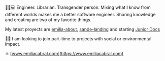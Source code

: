 🧚🏽💻 Engineer. Librarian. Transgender person. Mixing what I know from different worlds makes me a better software engineer. Sharing knowledge and creating are two of my favorite things.

My latest proyects are [emilia-about](https://github.com/Em3c2/emilia-about), [sande-landing](https://github.com/Em3c2/sande-landing) and starting [Junior Docs](https://github.com/Em3c2/junior-doc) 

🌱👀 I am looking to join part-time to projects with social or environmental impact.

⚛️ [www.emiliacabral.com](https://www.emiliacabral.com)
